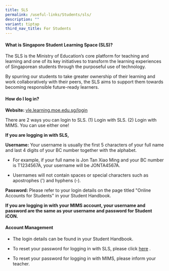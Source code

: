 ```yaml
---
title: SLS
permalink: /useful-links/Students/sls/
description: ""
variant: tiptap
third_nav_title: For Students
---
```

<h4><strong>What is Singapore Student Learning Space (SLS)?</strong></h4>
<p>The SLS is the Ministry of Education’s core platform for teaching and
learning and one of its key initiatives to transform the learning experiences
of Singaporean students through the purposeful use of technology.</p>
<p>By spurring our students to take greater ownership of their learning and
work collaboratively with their peers, the SLS aims to support them towards
becoming responsible future-ready learners.</p>
<h4><strong>How do I log in?</strong></h4>
<p><strong>Website: </strong><a href="vle.learning.moe.edu.sg/login" rel="noopener noreferrer nofollow" target="_blank">vle.learning.moe.edu.sg/login</a>
</p>
<p>There are 2 ways you can login to SLS. (1) Login with SLS. (2) Login with
MIMS. You can use either one!</p>
<p><strong>If you are logging in with SLS,</strong>
</p>
<p><strong>Username:</strong> Your username is usually the first 5 characters
of your full name and last 4 digits of your BC number together with the
alphabet.</p>
<ul data-tight="true" class="tight">
<li>
<p>For example, if your full name is Jon Tan Xiao Ming and your BC number
is T1234567A, your username will be JONTA4567A.</p>
</li>
<li>
<p>Usernames will not contain spaces or special characters such as apostrophes
(') and hyphens (-).</p>
</li>
</ul>
<p><strong>Password: </strong>Please refer to your login details on the page
titled "Online Accounts for Students" in your Student Handbook.</p>
<p></p>
<p><strong>If you are logging in with your MIMS account, your username and password are the same as your username and password for Student iCON.</strong>
</p>
<p></p>
<p></p>
<h4><strong>Account Management</strong></h4>
<ul>
<li>
<p>The login details can be found in your Student Handbook.</p>
</li>
<li>
<p>To reset your password for logging in with SLS, please click <a href="https://www.learning.moe.edu.sg/login-troubleshooting/authentication/reset-sls-password-student/" rel="noopener noreferrer nofollow" target="_blank">here</a> .</p>
</li>
<li>
<p>To reset your password for logging in with MIMS, please inform your teacher.</p>
</li>
</ul>
<p></p>